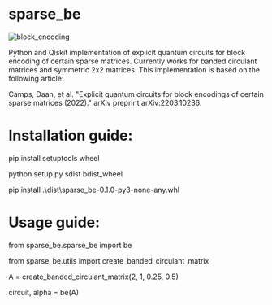 # sparse_be
![block_encoding](https://github.com/user-attachments/assets/26421007-a22c-4c55-a62c-17d6da9f2b88)


Python and Qiskit implementation of explicit quantum circuits for block encoding of certain sparse matrices.
Currently works for banded circulant matrices and symmetric 2x2 matrices.
This implementation is based on the following article: 

Camps, Daan, et al. "Explicit quantum circuits for block encodings of certain sparse matrices (2022)." arXiv preprint arXiv:2203.10236.

# Installation guide:

pip install setuptools wheel

python setup.py sdist bdist_wheel

pip install .\dist\sparse_be-0.1.0-py3-none-any.whl

# Usage guide:

from sparse_be.sparse_be import be

from sparse_be.utils import create_banded_circulant_matrix

A = create_banded_circulant_matrix(2, 1, 0.25, 0.5)

circuit, alpha = be(A)

